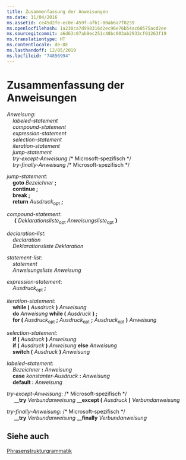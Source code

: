 ```yaml
---
title: Zusammenfassung der Anweisungen
ms.date: 11/04/2016
ms.assetid: ce45d2fe-ec0e-459f-afb1-80ab6a7f0239
ms.openlocfilehash: 1a230ca7d998316d2ec96e76b54ac60575acd2ee
ms.sourcegitcommit: a6d63c07ab9ec251c48bc003ab2933cf01263f19
ms.translationtype: HT
ms.contentlocale: de-DE
ms.lasthandoff: 12/05/2019
ms.locfileid: "74856994"
---
```

# <a name="summary-of-statements"></a>Zusammenfassung der Anweisungen

*Anweisung*:<br/>
&nbsp;&nbsp;&nbsp;&nbsp;*labeled-statement*<br/>
&nbsp;&nbsp;&nbsp;&nbsp;*compound-statement*<br/>
&nbsp;&nbsp;&nbsp;&nbsp;*expression-statement*<br/>
&nbsp;&nbsp;&nbsp;&nbsp;*selection-statement*<br/>
&nbsp;&nbsp;&nbsp;&nbsp;*iteration-statement*<br/>
&nbsp;&nbsp;&nbsp;&nbsp;*jump-statement*<br/>
&nbsp;&nbsp;&nbsp;&nbsp;*try-except-Anweisung* /\* Microsoft-spezifisch \*/<br/>
&nbsp;&nbsp;&nbsp;&nbsp;*try-finally-Anweisung* /\* Microsoft-spezifisch \*/

*jump-statement*:<br/>
&nbsp;&nbsp;&nbsp;&nbsp;**goto**  *Bezeichner*  **;**<br/>
&nbsp;&nbsp;&nbsp;&nbsp;**continue ;**<br/>
&nbsp;&nbsp;&nbsp;&nbsp;**break ;**<br/>
&nbsp;&nbsp;&nbsp;&nbsp;**return** *Ausdruck*<sub>opt</sub> **;**

*compound-statement*:<br/>
&nbsp;&nbsp;&nbsp;&nbsp; **{** *Deklarationsliste*<sub>opt</sub> *Anweisungsliste*<sub>opt</sub> **}**

*declaration-list*:<br/>
&nbsp;&nbsp;&nbsp;&nbsp;*declaration*<br/>
&nbsp;&nbsp;&nbsp;&nbsp;*Deklarationsliste* *Deklaration*

*statement-list*:<br/>
&nbsp;&nbsp;&nbsp;&nbsp;*statement*<br/>
&nbsp;&nbsp;&nbsp;&nbsp;*Anweisungsliste* *Anweisung*

*expression-statement*:<br/>
&nbsp;&nbsp;&nbsp;&nbsp;*Ausdruck*<sub>opt</sub> **;**

*iteration-statement*:<br/>
&nbsp;&nbsp;&nbsp;&nbsp;**while (**  *Ausdruck*  **)**  *Anweisung*<br/>
&nbsp;&nbsp;&nbsp;&nbsp;**do**  *Anweisung*  **while (**  *Ausdruck*  **) ;**<br/>
&nbsp;&nbsp;&nbsp;&nbsp;**for (**  *Ausdruck*<sub>opt</sub> **;** *Ausdruck*<sub>opt</sub> **;** *Ausdruck*<sub>opt</sub> **)** *Anweisung*

*selection-statement*:<br/>
&nbsp;&nbsp;&nbsp;&nbsp;**if (**  *Ausdruck*  **)**  *Anweisung*<br/>
&nbsp;&nbsp;&nbsp;&nbsp;**if (**  *Ausdruck*  **)**  *Anweisung*  **else**  *Anweisung*<br/>
&nbsp;&nbsp;&nbsp;&nbsp;**switch (**  *Ausdruck*  **)**  *Anweisung*

*labeled-statement*:<br/>
&nbsp;&nbsp;&nbsp;&nbsp;*Bezeichner*  **:**  *Anweisung*<br/>
&nbsp;&nbsp;&nbsp;&nbsp;**case**  *konstanter-Ausdruck*  **:**  *Anweisung*<br/>
&nbsp;&nbsp;&nbsp;&nbsp;**default :**  *Anweisung*

*try-except-Anweisung*:   /\* Microsoft-spezifisch \*/<br/>
&nbsp;&nbsp;&nbsp;&nbsp; **__try**  *Verbundanweisung* **__except (**  *Ausdruck*  **)**  *Verbundanweisung*

*try-finally-Anweisung*:   /\* Microsoft-spezifisch \*/<br/>
&nbsp;&nbsp;&nbsp;&nbsp; **__try**  *Verbundanweisung* **__finally**  *Verbundanweisung*

## <a name="see-also"></a>Siehe auch

[Phrasenstrukturgrammatik](../c-language/phrase-structure-grammar.md)

